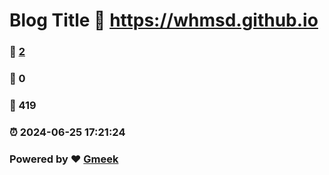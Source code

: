# Blog Title :link: https://whmsd.github.io 
### :page_facing_up: [2](https://whmsd.github.io/tag.html) 
### :speech_balloon: 0 
### :hibiscus: 419 
### :alarm_clock: 2024-06-25 17:21:24 
### Powered by :heart: [Gmeek](https://github.com/Meekdai/Gmeek)
